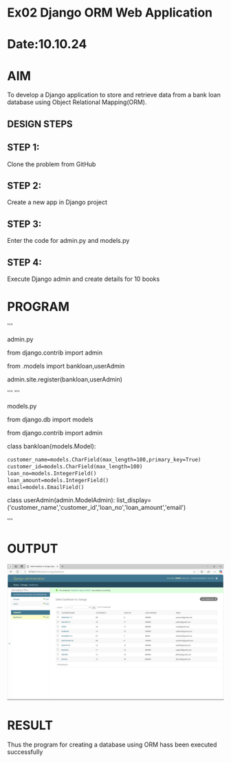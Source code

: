 # Ex02 Django ORM Web Application
# Date:10.10.24
# AIM
To develop a Django application to store and retrieve data from a bank loan database using Object Relational Mapping(ORM).


## DESIGN STEPS
## STEP 1:
Clone the problem from GitHub

## STEP 2:
Create a new app in Django project

## STEP 3:
Enter the code for admin.py and models.py

## STEP 4:
Execute Django admin and create details for 10 books

# PROGRAM
'''

admin.py

from django.contrib import admin

from .models import bankloan,userAdmin

admin.site.register(bankloan,userAdmin)


'''
'''

models.py

from django.db import models

from django.contrib import admin

class bankloan(models.Model):

    customer_name=models.CharField(max_length=100,primary_key=True)
    customer_id=models.CharField(max_length=100)    
    loan_no=models.IntegerField() 
    loan_amount=models.IntegerField() 
    email=models.EmailField()

class userAdmin(admin.ModelAdmin):
    list_display=('customer_name','customer_id','loan_no','loan_amount','email')

    
'''
# OUTPUT
![alt text](web.png)

# RESULT
Thus the program for creating a database using ORM hass been executed successfully
